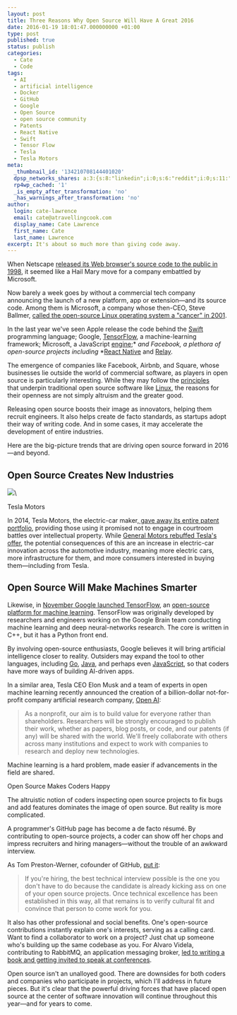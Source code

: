 ```yaml
---
layout: post
title: Three Reasons Why Open Source Will Have A Great 2016
date: 2016-01-19 18:01:47.000000000 +01:00
type: post
published: true
status: publish
categories:
  - Cate
  - Code
tags:
  - AI
  - artificial intelligence
  - Docker
  - GitHub
  - Google
  - Open Source
  - open source community
  - Patents
  - React Native
  - Swift
  - Tensor Flow
  - Tesla
  - Tesla Motors
meta:
  _thumbnail_id: '134210708144401020'
  dpsp_networks_shares: a:3:{s:8:"linkedin";i:0;s:6:"reddit";i:0;s:11:"google-plus";i:0;}
  rp4wp_cached: '1'
  _is_empty_after_transformation: 'no'
  _has_warnings_after_transformation: 'no'
author:
  login: cate-lawrence
  email: cate@atravellingcook.com
  display_name: Cate Lawrence
  first_name: Cate
  last_name: Lawrence
excerpt: It's about so much more than giving code away.
---
```

When Netscape [released its Web browser's source code to the public in
1998](http://www.cnet.com/news/netscape-sets-source-code-free/), it
seemed like a Hail Mary move for a company embattled by Microsoft.

Now barely a week goes by without a commercial tech company announcing
the launch of a new platform, app or extension—and its source code.
Among them is Microsoft, a company whose then-CEO, Steve Ballmer,
[called the open-source Linux operating system a "cancer" in
2001](http://www.theregister.co.uk/2001/06/02/ballmer_linux_is_a_cancer/).

In the last year we've seen Apple release the code behind
the [Swift](https://developer.apple.com/swift/) programming language;
Google, [TensorFlow](https://www.tensorflow.org/), a machine-learning
framework; Microsoft, a JavaScript
[engine](https://github.com/Microsoft/ChakraCore/wiki/Roadmap);* *and
Facebook, a plethora of open-source projects including* *[React
Native](https://code.facebook.com/projects/450791118411445/react-native/) and
[Relay](https://facebook.github.io/relay/).

The emergence of companies like Facebook, Airbnb, and Square, whose
businesses lie outside the world of commercial software, as players in
open source is particularly interesting. While they may follow the
[principles](http://opensource.org/docs/osd) that underpin traditional
open source software like [Linux](http://www.linuxfoundation.org/), the
reasons for their openness are not simply altruism and the greater good.

Releasing open source boosts their image as innovators, helping them
recruit engineers. It also helps create de facto standards, as startups
adopt their way of writing code. And in some cases, it may accelerate
the development of entire industries.

Here are the big-picture trends that are driving open source forward in
2016—and beyond.

Open Source Creates New Industries
----------------------------------

![](rw-import/MTM1ODA5MDE2NjA0NDA0MzU1.jpg)\

Tesla Motors

In 2014, Tesla Motors, the electric-car maker,[ gave away its
entire patent
portfolio](https://readwrite.com/2014/06/16/what-apple-should-learn-from-tesla),
providing those using it promised not to engage in courtroom battles
over intellectual property. While [General Motors rebuffed Tesla's
offer](http://gmauthority.com/blog/2015/02/general-motors-not-interested-in-open-tesla-patents/),
the potential consequences of this are an increase in electric-car
innovation across the automotive industry, meaning more electric cars,
more infrastructure for them, and more consumers interested in buying
them—including from Tesla. 

Open Source Will Make Machines Smarter
--------------------------------------

Likewise, in [November Google launched
TensorFlow](https://googleblog.blogspot.de/2015/11/tensorflow-smarter-machine-learning-for.html),
an [open-­source platform for machine
learning](https://www.tensorflow.org/). TensorFlow was originally
developed by researchers and engineers working on the Google Brain team
conducting machine learning and deep neural-networks research. The core
is written in C++, but it has a Python front end. 

By involving open-source enthusiasts, Google believes it will bring
artificial intelligence closer to reality. Outsiders may expand the tool
to other languages, including
[Go](http://www.wired.com/2015/08/googles-house-programming-language-now-runs-phones/),
[Java](http://www.wired.com/2013/09/the-second-coming-of-java/), and
perhaps even [JavaScript](https://en.wikipedia.org/wiki/JavaScript), so
that coders have more ways of building AI-driven apps. 

In a similar area, Tesla CEO Elon Musk and a team of experts in open
machine learning recently announced the creation of a billion-dollar
not-for-profit company artificial research company, [Open
AI](https://openai.com/blog/introducing-openai/):

> As a nonprofit, our aim is to build value for everyone rather than
> shareholders. Researchers will be strongly encouraged to publish their
> work, whether as papers, blog posts, or code, and our patents (if any)
> will be shared with the world. We'll freely collaborate with others
> across many institutions and expect to work with companies to research
> and deploy new technologies.

Machine learning is a hard problem, made easier if advancements in the
field are shared.

Open Source Makes Coders Happy 

The altruistic notion of coders inspecting open source projects to fix
bugs and add features dominates the image of open source. But reality is
more complicated.

A programmer's GitHub page has become a de facto résumé. By contributing
to open-source projects, a coder can show off her chops and impress
recruiters and hiring managers—without the trouble of an awkward
interview.

As Tom Preston-Werner, cofounder of GitHub, [put
it](http://tom.preston-werner.com/2011/11/22/open-source-everything.html):

> If you're hiring, the best technical interview possible is the one you
> don't have to do because the candidate is already kicking ass on one
> of your open source projects. Once technical excellence has been
> established in this way, all that remains is to verify cultural fit
> and convince that person to come work for you.

It also has other professional and social benefits. One's open-source
contributions instantly explain one's interests, serving as a calling
card. Want to find a collaborator to work on a project? Just chat up
someone who's building up the same codebase as you. For Alvaro Videla,
contributing to RabbitMQ, an application messaging broker, [led to
writing a book and getting invited to speak at
conferences](http://videlalvaro.github.io/2014/08/on-contributing-to-opensource.html).

Open source isn't an unalloyed good. There are downsides for both coders
and companies who participate in projects, which I'll address in future
pieces. But it's clear that the powerful driving forces that have placed
open source at the center of software innovation will continue
throughout this year—and for years to come.
